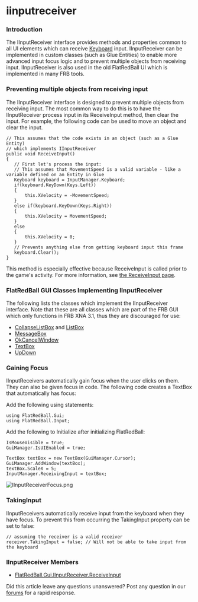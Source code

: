 # iinputreceiver

### Introduction

The IInputReceiver interface provides methods and properties common to all UI elements which can receive [Keyboard](../../../../frb/docs/index.php) input. IInputReceiver can be implemented in custom classes (such as Glue Entities) to enable more advanced input focus logic and to prevent multiple objects from receiving input. IInputReceiver is also used in the old FlatRedBall UI which is implemented in many FRB tools.

### Preventing multiple objects from receiving input

The IInputReceiver interface is designed to prevent multiple objects from receiving input. The most common way to do this is to have the IInputReceiver process input in its ReceiveInput method, then clear the input. For example, the following code can be used to move an object and clear the input.

```
// This assumes that the code exists in an object (such as a Glue Entity)
// which implements IInputReceiver
public void ReceiveInput()
{
   // First let's process the input:
   // This assumes that MovementSpeed is a valid variable - like a variable defined on an Entity in Glue
   Keyboard keyboard = InputManager.Keyboard;
   if(keyboard.KeyDown(Keys.Left))
   {
       this.XVelocity = -MovementSpeed;
   }
   else if(keyboard.KeyDown(Keys.Right))
   {
       this.XVelocity = MovementSpeed;
   }
   else
   {
       this.XVelocity = 0;
   }
   // Prevents anything else from getting keyboard input this frame
   keyboard.Clear();
}
```

This method is especially effective because ReceiveInput is called prior to the game's activity. For more information, see [the ReceiveInput page](../../../../frb/docs/index.php).

### FlatRedBall GUI Classes Implementing IInputReceiver

The following lists the classes which implement the IInputReceiver interface. Note that these are all classes which are part of the FRB GUI which only functions in FRB XNA 3.1, thus they are discouraged for use:

* [CollapseListBox](../../../../frb/docs/index.php) and [ListBox](../../../../frb/docs/index.php)
* [MessageBox](../../../../frb/docs/index.php)
* [OkCancelWindow](../../../../frb/docs/index.php)
* [TextBox](../../../../frb/docs/index.php)
* [UpDown](../../../../frb/docs/index.php)

### Gaining Focus

IInputReceivers automatically gain focus when the user clicks on them. They can also be given focus in code. The following code creates a TextBox that automatically has focus:

Add the following using statements:

```
using FlatRedBall.Gui;
using FlatRedBall.Input;
```

Add the following to Initialize after initializing FlatRedBall:

```
IsMouseVisible = true;
GuiManager.IsUIEnabled = true;

TextBox textBox = new TextBox(GuiManager.Cursor);
GuiManager.AddWindow(textBox);
textBox.ScaleX = 5;
InputManager.ReceivingInput = textBox;
```

![IInputReceiverFocus.png](../../../../media/migrated_media-IInputReceiverFocus.png)

### TakingInput

IInputReceivers automatically receive input from the keyboard when they have focus. To prevent this from occurring the TakingInput property can be set to false:

```
// assuming the receiver is a valid receiver
receiver.TakingInput = false; // Will not be able to take input from the keyboard
```

### IInputReceiver Members

* [FlatRedBall.Gui.IInputReceiver.ReceiveInput](../../../../frb/docs/index.php)

Did this article leave any questions unanswered? Post any question in our [forums](../../../../frb/forum.md) for a rapid response.
